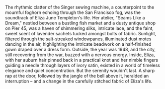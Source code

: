The rhythmic clatter of the Singer sewing machine, a counterpoint to the mournful foghorn echoing through the San Francisco fog, was the soundtrack of Eliza June Templeton's life. Her atelier, "Seams Like a Dream," nestled between a bustling fish market and a dusty antique shop on Pier 45, was a haven of shimmering silks, intricate lace, and the faint, sweet scent of lavender sachets tucked amongst bolts of fabric.  Sunlight, filtered through the salt-streaked windowpanes, illuminated dust motes dancing in the air, highlighting the intricate beadwork on a half-finished gown draped over a dress form. Outside, the year was 1948, and the city, still recovering from the war, buzzed with a nervous energy. Inside, Eliza, with her auburn hair pinned back in a practical knot and her nimble fingers guiding a needle through layers of ivory satin, existed in a world of timeless elegance and quiet concentration.  But the serenity wouldn't last. A sharp rap at the door, followed by the jangle of the bell above it, heralded an interruption – and a change in the carefully stitched fabric of Eliza's life.
